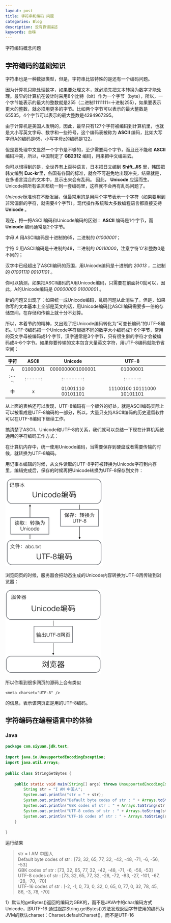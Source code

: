 ```yaml
---
layout: post
title: 字符串和编码 问题
categories: Blog
description: 没有靠谱描述
keywords: 自嗨
---
```

字符编码概念问题

## 字符编码的基础知识

字符串也是一种数据类型，但是，字符串比较特殊的是还有一个编码问题。

因为计算机只能处理数字，如果要处理文本，就必须先把文本转换为数字才能处理。最早的计算机在设计时采用8个比特（bit）作为一个字节（byte），所以，一个字节能表示的最大的整数就是255（二进制11111111=十进制255），如果要表示更大的整数，就必须用更多的字节。比如两个字节可以表示的最大整数是65535，4个字节可以表示的最大整数是4294967295。

由于计算机是美国人发明的，因此，最早只有127个字符被编码到计算机里，也就是大小写英文字母、数字和一些符号，这个编码表被称为 **ASCII** 编码，比如大写字母A的编码是65，小写字母z的编码是122。

但是要处理中文显然一个字节是不够的，至少需要两个字节，而且还不能和 **ASCII** 编码冲突，所以，中国制定了 **GB2312** 编码，用来把中文编进去。

你可以想得到的是，全世界有上百种语言，日本把日文编到 **Shift_JIS** 里，韩国把韩文编到 **Euc-kr**里，各国有各国的标准，就会不可避免地出现冲突，结果就是，在多语言混合的文本中，显示出来会有乱码。
因此， **Unicode** 应运而生。Unicode把所有语言都统一到一套编码里，这样就不会再有乱码问题了。

*Unicode*标准也在不断发展，但最常用的是用两个字节表示一个字符（如果要用到非常偏僻的字符，就需要4个字节）。现代操作系统和大多数编程语言都直接支持 **Unicode** 。

现在，捋一捋ASCII编码和Unicode编码的区别： **ASCII** 编码是1个字节，而 **Unicode** 编码通常是2个字节。

字母 *A* 用ASCII编码是十进制的65，二进制的 *01000001*；

字符 *0* 用ASCII编码是十进制的48，二进制的 *00110000*，注意字符'0'和整数0是不同的；

汉字中已经超出了ASCII编码的范围，用Unicode编码是十进制的 *20013* ，二进制的 *01001110 00101101* 。

你可以猜测，如果把ASCII编码的A用Unicode编码，只需要在前面补0就可以，因此，A的Unicode编码是 *00000000 01000001* 。

新的问题又出现了：如果统一成Unicode编码，乱码问题从此消失了。但是，如果你写的文本基本上全部是英文的话，用Unicode编码比ASCII编码需要多一倍的存储空间，在存储和传输上就十分不划算。

所以，本着节约的精神，又出现了把Unicode编码转化为“可变长编码”的UTF-8编码。UTF-8编码把一个Unicode字符根据不同的数字大小编码成1-6个字节，常用的英文字母被编码成1个字节，汉字通常是3个字节，只有很生僻的字符才会被编码成4-6个字节。如果你要传输的文本包含大量英文字符，用UTF-8编码就能节省空间：

| 字符 | ASCII | Unicode | UTF-8 |
| :---: | :-----: | :-------: | :-----: |
| A	| 01000001 | 0000000001000001 | 01000001 |
| :---: | :-----: | :-------: | :-----: |
| 中 | x | 01001110 00101101 | 11100100 10111000 10101101 |

从上面的表格还可以发现，UTF-8编码有一个额外的好处，就是ASCII编码实际上可以被看成是UTF-8编码的一部分，所以，大量只支持ASCII编码的历史遗留软件可以在UTF-8编码下继续工作。

搞清楚了ASCII、Unicode和UTF-8的关系，我们就可以总结一下现在计算机系统通用的字符编码工作方式：

在计算机内存中，统一使用Unicode编码，当需要保存到硬盘或者需要传输的时候，就转换为UTF-8编码。

用记事本编辑的时候，从文件读取的UTF-8字符被转换为Unicode字符到内存里，编辑完成后，保存的时候再把Unicode转换为UTF-8保存到文件：

![图片1](/images/posts/unicode/0.png)

浏览网页的时候，服务器会把动态生成的Unicode内容转换为UTF-8再传输到浏览器：

![图片2](/images/posts/unicode/1.png)

所以你看到很多网页的源码上会有类似 
```
<meta charset="UTF-8" /> 
```
的信息，表示该网页正是用的UTF-8编码。

## 字符编码在编程语言中的体验
### Java

```java
package com.siyuan.jdk.test;  
  
import java.io.UnsupportedEncodingException;  
import java.util.Arrays;  
  
public class StringGetBytes {  
      
    public static void main(String[] args) throws UnsupportedEncodingException {  
        String str = "I AM 中国人";  
        System.out.println("str = " + str);  
        System.out.println("Default byte codes of str : " + Arrays.toString(str.getBytes()));  
        System.out.println("GBK codes of str : " + Arrays.toString(str.getBytes("GBK")));  
        System.out.println("UTF-8 codes of str : " + Arrays.toString(str.getBytes("UTF-8")));  
        System.out.println("UTF-16 codes of str : " + Arrays.toString(str.getBytes("UTF-16")));  
    }  
      
}  
```

运行结果
> str = I AM 中国人  
Default byte codes of str : [73, 32, 65, 77, 32, -42, -48, -71, -6, -56, -53]  
GBK codes of str : [73, 32, 65, 77, 32, -42, -48, -71, -6, -56, -53]  
UTF-8 codes of str : [73, 32, 65, 77, 32, -28, -72, -83, -27, -101, -67, -28, -70, -70]  
UTF-16 codes of str : [-2, -1, 0, 73, 0, 32, 0, 65, 0, 77, 0, 32, 78, 45, 86, -3, 78, -70]  

1）默认的getBytes()返回的编码为GBK的，而不是JAVA中的char编码方式Unicode，即UTF-16
通过跟踪String.getBytes()方法发现返回字节使用的编码为JVM的默认charset：Charset.defaultCharset()，而不是UTF-16